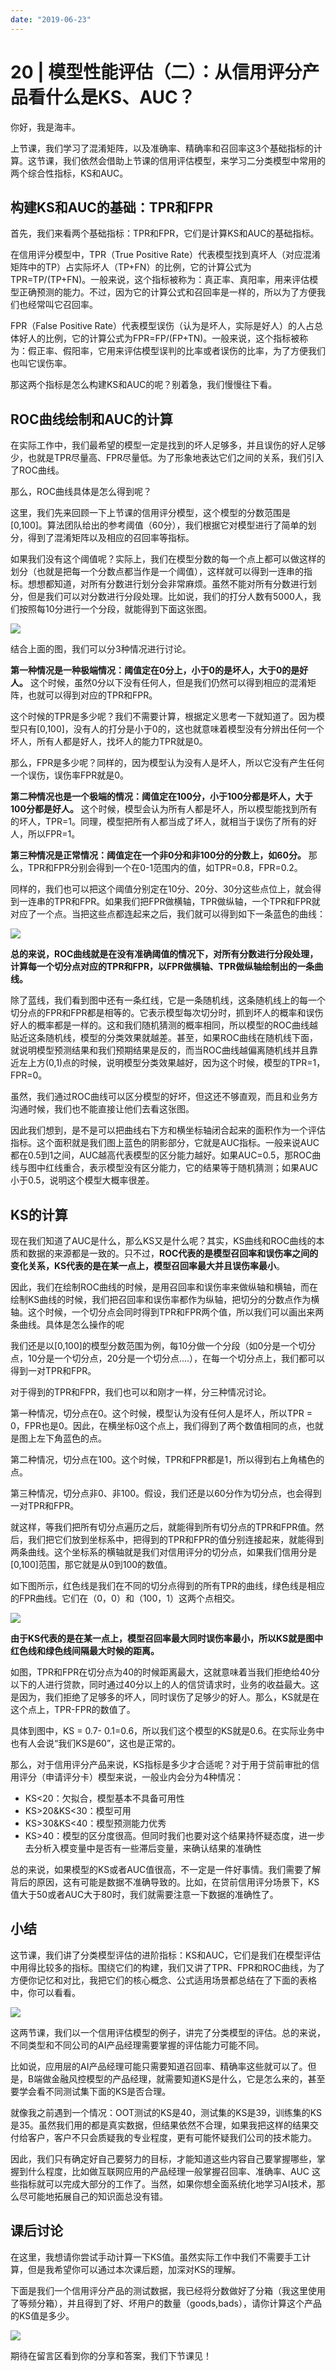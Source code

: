 ```yaml
---
date: "2019-06-23"
---  
```

      
# 20 | 模型性能评估（二）：从信用评分产品看什么是KS、AUC？
你好，我是海丰。

上节课，我们学习了混淆矩阵，以及准确率、精确率和召回率这3个基础指标的计算。这节课，我们依然会借助上节课的信用评估模型，来学习二分类模型中常用的两个综合性指标，KS和AUC。

## 构建KS和AUC的基础：TPR和FPR

首先，我们来看两个基础指标：TPR和FPR，它们是计算KS和AUC的基础指标。

在信用评分模型中，TPR（True Positive Rate）代表模型找到真坏人（对应混淆矩阵中的TP）占实际坏人（TP+FN）的比例，它的计算公式为TPR=TP/\(TP+FN\)。一般来说，这个指标被称为：真正率、真阳率，用来评估模型正确预测的能力。不过，因为它的计算公式和召回率是一样的，所以为了方便我们也经常叫它召回率。

FPR（False Positive Rate）代表模型误伤（认为是坏人，实际是好人）的人占总体好人的比例，它的计算公式为FPR=FP/\(FP+TN\)。一般来说，这个指标被称为：假正率、假阳率，它用来评估模型误判的比率或者误伤的比率，为了方便我们也叫它误伤率。

那这两个指标是怎么构建KS和AUC的呢？别着急，我们慢慢往下看。

## ROC曲线绘制和AUC的计算

在实际工作中，我们最希望的模型一定是找到的坏人足够多，并且误伤的好人足够少，也就是TPR尽量高、FPR尽量低。为了形象地表达它们之间的关系，我们引入了ROC曲线。

<!-- [[[read_end]]] -->

那么，ROC曲线具体是怎么得到呢？

这里，我们先来回顾一下上节课的信用评分模型，这个模型的分数范围是\[0,100\]。算法团队给出的参考阈值（60分），我们根据它对模型进行了简单的划分，得到了混淆矩阵以及相应的召回率等指标。

如果我们没有这个阈值呢？实际上，我们在模型分数的每一个点上都可以做这样的划分（也就是把每一个分数点都当作是一个阈值），这样就可以得到一连串的指标。想想都知道，对所有分数进行划分会非常麻烦。虽然不能对所有分数进行划分，但是我们可以对分数进行分段处理。比如说，我们的打分人数有5000人，我们按照每10分进行一个分段，就能得到下面这张图。

![](./httpsstatic001geekbangorgresourceimage00da006b4yy8cb018f3849ea091c602c45da.jpeg)

结合上面的图，我们可以分3种情况进行讨论。

**第一种情况是一种极端情况：阈值定在0分上，小于0的是坏人，大于0的是好人。** 这个时候，虽然0分以下没有任何人，但是我们仍然可以得到相应的混淆矩阵，也就可以得到对应的TPR和FPR。

这个时候的TPR是多少呢？我们不需要计算，根据定义思考一下就知道了。因为模型只有\[0,100\]，没有人的打分是小于0的，这也就意味着模型没有分辨出任何一个坏人，所有人都是好人，找坏人的能力TPR就是0。

那么，FPR是多少呢？同样的，因为模型认为没有人是坏人，所以它没有产生任何一个误伤，误伤率FPR就是0。

**第二种情况也是一个极端的情况：阈值定在100分，小于100分都是坏人，大于100分都是好人。** 这个时候，模型会认为所有人都是坏人，所以模型能找到所有的坏人，TPR=1。同理，模型把所有人都当成了坏人，就相当于误伤了所有的好人，所以FPR=1。

**第三种情况是正常情况：阈值定在一个非0分和非100分的分数上，如60分。** 那么，TPR和FPR分别会得到一个在0-1范围内的值，如TPR=0.8，FPR=0.2。

同样的，我们也可以把这个阈值分别定在10分、20分、30分这些点位上，就会得到一连串的TPR和FPR。如果我们把FPR做横轴，TPR做纵轴，一个TPR和FPR就对应了一个点。当把这些点都连起来之后，我们就可以得到如下一条蓝色的曲线：

![](./httpsstatic001geekbangorgresourceimageea5aea7faff3a280bd83a7dbf5194222d35a.jpeg)

**总的来说，ROC曲线就是在没有准确阈值的情况下，对所有分数进行分段处理，计算每一个切分点对应的TPR和FPR，以FPR做横轴、TPR做纵轴绘制出的一条曲线。**

除了蓝线，我们看到图中还有一条红线，它是一条随机线，这条随机线上的每一个切分点的FPR和FPR都是相等的。它表示模型每次切分时，抓到坏人的概率和误伤好人的概率都是一样的。这和我们随机猜测的概率相同，所以模型的ROC曲线越贴近这条随机线，模型的分类效果就越差。甚至，如果ROC曲线在随机线下面，就说明模型预测结果和我们预期结果是反的，而当ROC曲线越偏离随机线并且靠近左上方\(0,1\)点的时候，说明模型分类效果越好，因为这个时候，模型的TPR=1，FPR=0。

虽然，我们通过ROC曲线可以区分模型的好坏，但这还不够直观，而且和业务方沟通时候，我们也不能直接让他们去看这张图。

因此我们想到，是不是可以把曲线右下方和横坐标轴闭合起来的面积作为一个评估指标。这个面积就是我们图上蓝色的阴影部分，它就是AUC指标。一般来说AUC都在0.5到1之间，AUC越高代表模型的区分能力越好。如果AUC=0.5，那ROC曲线与图中红线重合，表示模型没有区分能力，它的结果等于随机猜测；如果AUC小于0.5，说明这个模型大概率很差。

## KS的计算

现在我们知道了AUC是什么，那么KS又是什么呢？其实，KS曲线和ROC曲线的本质和数据的来源都是一致的。只不过，**ROC代表的是模型召回率和误伤率之间的变化关系，KS代表的是在某一点上，模型召回率最大并且误伤率最小**。

因此，我们在绘制ROC曲线的时候，是用召回率和误伤率来做纵轴和横轴，而在绘制KS曲线的时候，我们把召回率和误伤率都作为纵轴，把切分的分数点作为横轴。这个时候，一个切分点会同时得到TPR和FPR两个值，所以我们可以画出来两条曲线。具体是怎么操作的呢

我们还是以\[0,100\]的模型分数范围为例，每10分做一个分段（如0分是一个切分点，10分是一个切分点，20分是一个切分点....），在每一个切分点上，我们都可以得到一对TPR和FPR。

对于得到的TPR和FPR，我们也可以和刚才一样，分三种情况讨论。

第一种情况，切分点在0。这个时候，模型认为没有任何人是坏人，所以TPR = 0，FPR也是0。因此，在横坐标0这个点上，我们得到了两个数值相同的点，也就是图上左下角蓝色的点。

第二种情况，切分点在100。这个时候，TPR和FPR都是1，所以得到右上角橘色的点。

第三种情况，切分点非0、非100。假设，我们还是以60分作为切分点，也会得到一对TPR和FPR。

就这样，等我们把所有切分点遍历之后，就能得到所有切分点的TPR和FPR值。然后，我们把它们放到坐标系中，把得到的TPR和FPR的值分别连接起来，就能得到两条曲线。这个坐标系的横轴就是我们对信用评分的切分点，如果我们信用分是\[0,100\]范围，那它就是从0到100的数值。

如下图所示，红色线是我们在不同的切分点得到的所有TPR的曲线，绿色线是相应的FPR曲线。它们在（0，0）和（100，1）这两个点相交。

![](./httpsstatic001geekbangorgresourceimageff8eff8d60a16e075809a759a955e4747b8e.jpeg)

**由于KS代表的是在某一点上，模型召回率最大同时误伤率最小，所以KS就是图中红色线和绿色线间隔最大时候的距离。**

如图，TPR和FPR在切分点为40的时候距离最大，这就意味着当我们拒绝给40分以下的人进行贷款，同时通过40分以上的人的信贷请求时，业务的收益最大。这是因为，我们拒绝了足够多的坏人，同时误伤了足够少的好人。那么，KS就是在这个点上，TPR-FPR的数值了。

具体到图中，KS = 0.7- 0.1=0.6，所以我们这个模型的KS就是0.6。在实际业务中也有人会说“我们KS是60”，这也是正常的。

那么，对于信用评分产品来说，KS指标是多少才合适呢？对于用于贷前审批的信用评分（申请评分卡）模型来说，一般业内会分为4种情况：

* KS\<20：欠拟合，模型基本不具备可用性
* KS>20\&KS\<30：模型可用
* KS>30\&KS\<40：模型预测能力优秀
* KS>40：模型的区分度很高。但同时我们也要对这个结果持怀疑态度，进一步去分析入模变量中是否有一些滞后变量，来确认结果的准确性

总的来说，如果模型的KS或者AUC值很高，不一定是一件好事情。我们需要了解背后的原因，这有可能是数据不准确导致的。比如，在贷前信用评分场景下，KS值大于50或者AUC大于80时，我们就需要注意一下数据的准确性了。

## 小结

这节课，我们讲了分类模型评估的进阶指标：KS和AUC，它们是我们在模型评估中用得比较多的指标。围绕它们的构建，我们又讲了TPR、FPR和ROC曲线，为了方便你记忆和对比，我把它们的核心概念、公式适用场景都总结在了下面的表格中，你可以看看。

![](./httpsstatic001geekbangorgresourceimageca2eca30edacf5ec38201yy01197ef3e212e.jpeg)

这两节课，我们以一个信用评估模型的例子，讲完了分类模型的评估。总的来说，不同类型和不同公司的AI产品经理需要掌握的评估能力可能不同。

比如说，应用层的AI产品经理可能只需要知道召回率、精确率这些就可以了。但是，B端做金融风控模型的产品经理，就需要知道KS是什么，它是怎么来的，甚至要学会看不同测试集下面的KS是否合理。

就像我之前遇到一个情况：OOT测试的KS是40，测试集的KS是39，训练集的KS是35。虽然我们用的都是真实数据，但结果依然不合理，如果我把这样的结果交付给客户，客户不只会质疑我的专业程度，更有可能怀疑我们公司的技术能力。

因此，我们只有确定好自己要努力的目标，才能知道这些内容自己要掌握哪些，掌握到什么程度，比如做互联网应用的产品经理一般掌握召回率、准确率、AUC 这些指标就可以完成大部分的工作了。当然，如果你想全面系统化地学习AI技术，那么尽可能地拓展自己的知识面总没有错。

## 课后讨论

在这里，我想请你尝试手动计算一下KS值。虽然实际工作中我们不需要手工计算，但是我希望你可以通过本次课后题，加深对KS的理解。

下面是我们一个信用评分产品的测试数据，我已经将分数做好了分箱（我这里使用了等频分箱），并且得到了好、坏用户的数量（goods,bads），请你计算这个产品的KS值是多少。

![](./httpsstatic001geekbangorgresourceimage29572949b315b69517ffdce9c0f14a7ea157.jpeg)

期待在留言区看到你的分享和答案，我们下节课见！